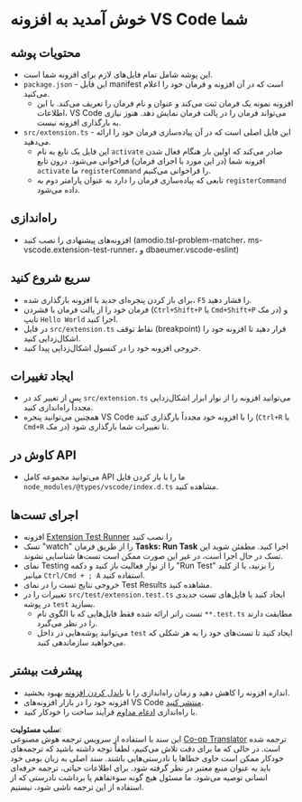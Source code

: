 <!--
CO_OP_TRANSLATOR_METADATA:
{
  "original_hash": "62b2632720dd39ef391d6b60b9b4bfb8",
  "translation_date": "2025-05-07T15:22:52+00:00",
  "source_file": "code/07.Lab/01/Apple/phi3ext/vsc-extension-quickstart.md",
  "language_code": "fa"
}
-->
# خوش آمدید به افزونه VS Code شما

## محتویات پوشه

* این پوشه شامل تمام فایل‌های لازم برای افزونه شما است.  
* `package.json` - این فایل manifest است که در آن افزونه و فرمان خود را اعلام می‌کنید.  
  * افزونه نمونه یک فرمان ثبت می‌کند و عنوان و نام فرمان را تعریف می‌کند. با این اطلاعات، VS Code می‌تواند فرمان را در پالت فرمان نمایش دهد. هنوز نیازی به بارگذاری افزونه نیست.  
* `src/extension.ts` - این فایل اصلی است که در آن پیاده‌سازی فرمان خود را ارائه می‌دهید.  
  * این فایل یک تابع به نام `activate` صادر می‌کند که اولین بار هنگام فعال شدن افزونه شما (در این مورد با اجرای فرمان) فراخوانی می‌شود. درون تابع `activate` ما `registerCommand` را فراخوانی می‌کنیم.  
  * تابعی که پیاده‌سازی فرمان را دارد به عنوان پارامتر دوم به `registerCommand` داده می‌شود.

## راه‌اندازی

* افزونه‌های پیشنهادی را نصب کنید (amodio.tsl-problem-matcher، ms-vscode.extension-test-runner، و dbaeumer.vscode-eslint)

## سریع شروع کنید

* برای باز کردن پنجره‌ای جدید با افزونه بارگذاری شده، `F5` را فشار دهید.  
* فرمان خود را از پالت فرمان با فشردن (`Ctrl+Shift+P` یا `Cmd+Shift+P` در مک) و تایپ `Hello World` اجرا کنید.  
* در فایل `src/extension.ts` نقاط توقف (breakpoint) قرار دهید تا افزونه خود را اشکال‌زدایی کنید.  
* خروجی افزونه خود را در کنسول اشکال‌زدایی پیدا کنید.

## ایجاد تغییرات

* پس از تغییر کد در `src/extension.ts` می‌توانید افزونه را از نوار ابزار اشکال‌زدایی مجدداً راه‌اندازی کنید.  
* همچنین می‌توانید پنجره VS Code را با افزونه خود مجدداً بارگذاری کنید (`Ctrl+R` یا `Cmd+R` در مک) تا تغییرات شما بارگذاری شود.

## کاوش در API

* می‌توانید مجموعه کامل API ما را با باز کردن فایل `node_modules/@types/vscode/index.d.ts` مشاهده کنید.

## اجرای تست‌ها

* افزونه [Extension Test Runner](https://marketplace.visualstudio.com/items?itemName=ms-vscode.extension-test-runner) را نصب کنید  
* تسک "watch" را از طریق فرمان **Tasks: Run Task** اجرا کنید. مطمئن شوید این تسک در حال اجرا است، در غیر این صورت ممکن است تست‌ها شناسایی نشوند.  
* نمای Testing را از نوار فعالیت باز کنید و دکمه "Run Test" را بزنید، یا از کلید میانبر `Ctrl/Cmd + ; A` استفاده کنید.  
* خروجی نتایج تست را در نمای Test Results مشاهده کنید.  
* تغییرات را در `src/test/extension.test.ts` ایجاد کنید یا فایل‌های تست جدیدی در پوشه `test` بسازید.  
  * تست رانر ارائه شده فقط فایل‌هایی که با الگوی نام `**.test.ts` مطابقت دارند را در نظر می‌گیرد.  
  * می‌توانید پوشه‌هایی در داخل `test` ایجاد کنید تا تست‌های خود را به هر شکلی که می‌خواهید سازماندهی کنید.

## پیشرفت بیشتر

* اندازه افزونه را کاهش دهید و زمان راه‌اندازی را با [باندل کردن افزونه](https://code.visualstudio.com/api/working-with-extensions/bundling-extension) بهبود بخشید.  
* افزونه خود را در بازار افزونه‌های VS Code [منتشر کنید](https://code.visualstudio.com/api/working-with-extensions/publishing-extension).  
* با راه‌اندازی [ادغام مداوم](https://code.visualstudio.com/api/working-with-extensions/continuous-integration) فرآیند ساخت را خودکار کنید.

**سلب مسئولیت**:  
این سند با استفاده از سرویس ترجمه هوش مصنوعی [Co-op Translator](https://github.com/Azure/co-op-translator) ترجمه شده است. در حالی که ما برای دقت تلاش می‌کنیم، لطفاً توجه داشته باشید که ترجمه‌های خودکار ممکن است حاوی خطاها یا نادرستی‌هایی باشند. سند اصلی به زبان بومی خود باید به عنوان منبع معتبر در نظر گرفته شود. برای اطلاعات حیاتی، ترجمه حرفه‌ای انسانی توصیه می‌شود. ما مسئول هیچ گونه سوءتفاهم یا برداشت نادرستی که از استفاده از این ترجمه ناشی شود، نیستیم.